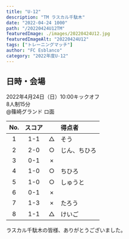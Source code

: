 ```yaml
---
title: "U-12"
description: "TM ラスカル千駄木"
date: "2022-04-24 1000"
path: "/20220424U12TM"
featuredImage: ./images/20220424U12.jpg
featuredImageAlt: "20220424U12"
tags: ["トレーニングマッチ"]
author: "FC Esblanco"
category: "2022年度U-12"
---
```


## 日時・会場

2022年4月24日（日）10:00キックオフ  
8人制15分  
@篠崎グランド ロ面

| No.| スコア |   |得点者|
|:--:|:------:|:-:|:---|
| 1  | 1-1 | △ |そう|
| 2  | 2-0 | ○ |じん、ちひろ|
| 3  | 0-1 | × ||
| 4  | 1-0 | ○ |ちひろ|
| 5  | 1-0 | ○ |しゅうと|
| 6  | 0-1 | × ||
| 7  | 1-3 | × |たろう|
| 8  | 1-1 | △ |けいご|

ラスカル千駄木の皆様、ありがとうございました。